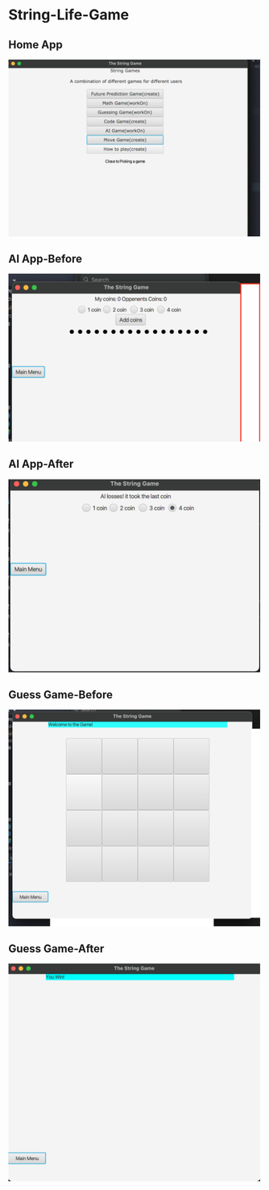# String-Life-Game
<h2>Home App</h2>
<img src="gameImg/home.png" width="500" >

<h2>AI App-Before</h2>
<img src="gameImg/ai.png" width="500" >

<h2>AI App-After</h2>
<img src="gameImg/aiWon.png" width="500" >

<h2>Guess Game-Before</h2>
<img src="gameImg/guess.png" width="500" >

<h2>Guess Game-After</h2>
<img src="gameImg/guessWon.png" width="500" >






